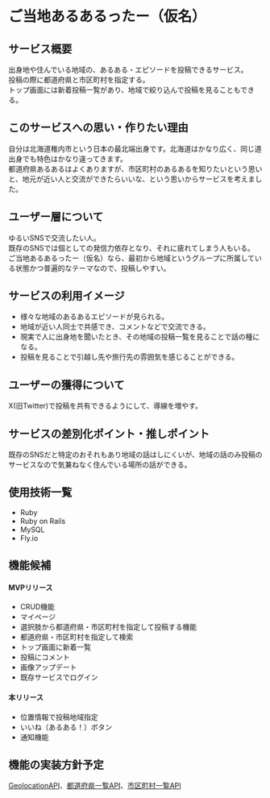 # ご当地あるあるったー（仮名）

## サービス概要
出身地や住んでいる地域の、あるある・エピソードを投稿できるサービス。<br>
投稿の際に都道府県と市区町村を指定する。<br>
トップ画面には新着投稿一覧があり、地域で絞り込んで投稿を見ることもできる。<br>

## このサービスへの思い・作りたい理由
自分は北海道稚内市という日本の最北端出身です。北海道はかなり広く、同じ道出身でも特色はかなり違ってきます。<br>
都道府県あるあるはよくありますが、市区町村のあるあるを知りたいという思いと、地元が近い人と交流ができたらいいな、という思いからサービスを考えました。

## ユーザー層について
ゆるいSNSで交流したい人。<br>
既存のSNSでは個としての発信力依存となり、それに疲れてしまう人もいる。<br>
ご当地あるあるったー（仮名）なら、最初から地域というグループに所属している状態かつ普遍的なテーマなので、投稿しやすい。<br>
## サービスの利用イメージ
- 様々な地域のあるあるエピソードが見られる。
- 地域が近い人同士で共感でき、コメントなどで交流できる。
- 現実で人に出身地を聞いたとき、その地域の投稿一覧を見ることで話の種になる。
- 投稿を見ることで引越し先や旅行先の雰囲気を感じることができる。
## ユーザーの獲得について
X(旧Twitter)で投稿を共有できるようにして、導線を増やす。
## サービスの差別化ポイント・推しポイント
既存のSNSだと特定のおそれもあり地域の話はしにくいが、地域の話のみ投稿のサービスなので気兼ねなく住んでいる場所の話ができる。
## 使用技術一覧
- Ruby
- Ruby on Rails
- MySQL
- Fly.io
## 機能候補
#### MVPリリース
- CRUD機能
- マイページ
- 選択肢から都道府県・市区町村を指定して投稿する機能
- 都道府県・市区町村を指定して検索
- トップ画面に新着一覧
- 投稿にコメント
- 画像アップデート
- 既存サービスでログイン
#### 本リリース
- 位置情報で投稿地域指定
- いいね（あるある！）ボタン
- 通知機能
## 機能の実装方針予定
[GeolocationAPI](https://developers.google.com/maps/documentation/geolocation/overview?hl=ja)、[都道府県一覧API](https://opendata.resas-portal.go.jp/docs/api/v1/prefectures.html)、[市区町村一覧API](https://opendata.resas-portal.go.jp/docs/api/v1/cities.html)
